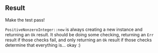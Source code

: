 ## Result

Make the test pass!

<div class="hint">
<code>PositiveNonzeroInteger::new</code> is always creating a new instance and returning an <code>Ok</code> result.
It should be doing some checking, returning an <code>Err</code> result if those checks fail, and only returning an <code>Ok</code> result if those checks determine that everything is... okay :)
</div>
